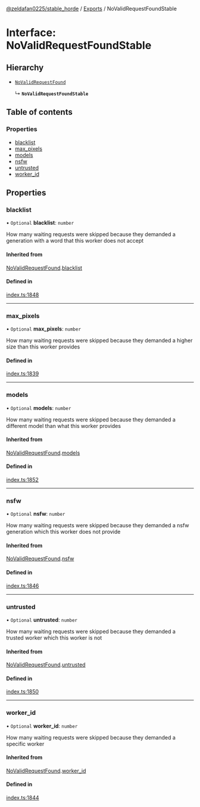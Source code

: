 [@zeldafan0225/stable_horde](../../README.md) / [Exports](../modules.md) / NoValidRequestFoundStable

# Interface: NoValidRequestFoundStable

## Hierarchy

- [`NoValidRequestFound`](NoValidRequestFound.md)

  ↳ **`NoValidRequestFoundStable`**

## Table of contents

### Properties

- [blacklist](NoValidRequestFoundStable.md#blacklist)
- [max\_pixels](NoValidRequestFoundStable.md#max_pixels)
- [models](NoValidRequestFoundStable.md#models)
- [nsfw](NoValidRequestFoundStable.md#nsfw)
- [untrusted](NoValidRequestFoundStable.md#untrusted)
- [worker\_id](NoValidRequestFoundStable.md#worker_id)

## Properties

### blacklist

• `Optional` **blacklist**: `number`

How many waiting requests were skipped because they demanded a generation with a word that this worker does not accept

#### Inherited from

[NoValidRequestFound](NoValidRequestFound.md).[blacklist](NoValidRequestFound.md#blacklist)

#### Defined in

[index.ts:1848](https://github.com/MrlolDev/stable_horde/blob/2389aa8/index.ts#L1848)

___

### max\_pixels

• `Optional` **max\_pixels**: `number`

How many waiting requests were skipped because they demanded a higher size than this worker provides

#### Defined in

[index.ts:1839](https://github.com/MrlolDev/stable_horde/blob/2389aa8/index.ts#L1839)

___

### models

• `Optional` **models**: `number`

How many waiting requests were skipped because they demanded a different model than what this worker provides

#### Inherited from

[NoValidRequestFound](NoValidRequestFound.md).[models](NoValidRequestFound.md#models)

#### Defined in

[index.ts:1852](https://github.com/MrlolDev/stable_horde/blob/2389aa8/index.ts#L1852)

___

### nsfw

• `Optional` **nsfw**: `number`

How many waiting requests were skipped because they demanded a nsfw generation which this worker does not provide

#### Inherited from

[NoValidRequestFound](NoValidRequestFound.md).[nsfw](NoValidRequestFound.md#nsfw)

#### Defined in

[index.ts:1846](https://github.com/MrlolDev/stable_horde/blob/2389aa8/index.ts#L1846)

___

### untrusted

• `Optional` **untrusted**: `number`

How many waiting requests were skipped because they demanded a trusted worker which this worker is not

#### Inherited from

[NoValidRequestFound](NoValidRequestFound.md).[untrusted](NoValidRequestFound.md#untrusted)

#### Defined in

[index.ts:1850](https://github.com/MrlolDev/stable_horde/blob/2389aa8/index.ts#L1850)

___

### worker\_id

• `Optional` **worker\_id**: `number`

How many waiting requests were skipped because they demanded a specific worker

#### Inherited from

[NoValidRequestFound](NoValidRequestFound.md).[worker_id](NoValidRequestFound.md#worker_id)

#### Defined in

[index.ts:1844](https://github.com/MrlolDev/stable_horde/blob/2389aa8/index.ts#L1844)
